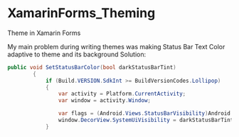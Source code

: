 # XamarinForms_Theming
Theme in Xamarin Forms


My main problem during writing themes was making Status Bar Text Color adaptive to theme and its background
Solution:
```C#
public void SetStatusBarColor(bool darkStatusBarTint)
        {
            if (Build.VERSION.SdkInt >= BuildVersionCodes.Lollipop)
            {
                var activity = Platform.CurrentActivity;
                var window = activity.Window;

                var flags = (Android.Views.StatusBarVisibility)Android.Views.SystemUiFlags.LightStatusBar;
                window.DecorView.SystemUiVisibility = darkStatusBarTint ? flags : 0;
            }
```
